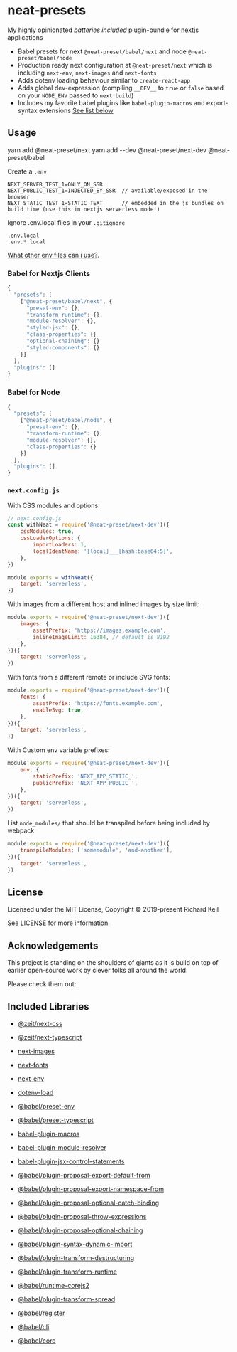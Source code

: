 # neat-presets

My highly opinionated _batteries included_ plugin-bundle for [nextjs](https://nextjs.org/) applications

-   Babel presets for next `@neat-preset/babel/next` and node `@neat-preset/babel/node`
-   Production ready next configuration at `@neat-preset/next` which is including `next-env`, `next-images` and `next-fonts`
-   Adds dotenv loading behaviour similar to `create-react-app`
-   Adds global dev-expression (compiling `__DEV__` to `true` or `false` based on your `NODE_ENV` passed to `next build`)
-   Includes my favorite babel plugins like `babel-plugin-macros` and export-syntax extensions [See list below](#included-libraries)

## Usage

yarn add @neat-preset/next
yarn add --dev @neat-preset/next-dev @neat-preset/babel

Create a `.env`

```
NEXT_SERVER_TEST_1=ONLY_ON_SSR
NEXT_PUBLIC_TEST_1=INJECTED_BY_SSR  // available/exposed in the browser
NEXT_STATIC_TEST_1=STATIC_TEXT      // embedded in the js bundles on build time (use this in nextjs serverless mode!)
```

Ignore .env.local files in your `.gitignore`

```
.env.local
.env.*.local
```

[What other env files can i use?](https://github.com/formatlos/dotenv-load#what-other-env-files-can-i-use).

### Babel for Nextjs Clients

```js
{
  "presets": [
    ["@neat-preset/babel/next", {
      "preset-env": {},
      "transform-runtime": {},
      "module-resolver": {},
      "styled-jsx": {},
      "class-properties": {}
      "optional-chaining": {}
      "styled-components": {}
    }]
  ],
  "plugins": []
}
```

### Babel for Node

```js
{
  "presets": [
    ["@neat-preset/babel/node", {
      "preset-env": {},
      "transform-runtime": {},
      "module-resolver": {},
      "class-properties": {}
    }]
  ],
  "plugins": []
}
```

### `next.config.js`

With CSS modules and options:

```js
// next.config.js
const withNeat = require('@neat-preset/next-dev')({
    cssModules: true,
    cssLoaderOptions: {
        importLoaders: 1,
        localIdentName: '[local]___[hash:base64:5]',
    },
})

module.exports = withNeat({
    target: 'serverless',
})
```

With images from a different host and inlined images by size limit:

```js
module.exports = require('@neat-preset/next-dev')({
    images: {
        assetPrefix: 'https://images.example.com',
        inlineImageLimit: 16384, // default is 8192
    },
})({
    target: 'serverless',
})
```

With fonts from a different remote or include SVG fonts:

```js
module.exports = require('@neat-preset/next-dev')({
    fonts: {
        assetPrefix: 'https://fonts.example.com',
        enableSvg: true,
    },
})({
    target: 'serverless',
})
```

With Custom env variable prefixes:

```js
module.exports = require('@neat-preset/next-dev')({
    env: {
        staticPrefix: 'NEXT_APP_STATIC_',
        publicPrefix: 'NEXT_APP_PUBLIC_',
    },
})({
    target: 'serverless',
})
```

List `node_modules/` that should be transpiled before being included by webpack

```js
module.exports = require('@neat-preset/next-dev')({
    transpileModules: ['somemodule', 'and-another'],
})({
    target: 'serverless',
})
```

## License

Licensed under the MIT License, Copyright © 2019-present Richard Keil

See [LICENSE](./LICENSE) for more information.

## Acknowledgements

This project is standing on the shoulders of giants as it is build on top
of earlier open-source work by clever folks all around the world.

Please check them out:

## Included Libraries

-   [@zeit/next-css](https://www.npmjs.com/package/@zeit/next-css)
-   [@zeit/next-typescript](https://www.npmjs.com/package/@zeit/next-typescript)
-   [next-images](https://www.npmjs.com/package/next-images)
-   [next-fonts](https://www.npmjs.com/package/next-fonts)
-   [next-env](https://www.npmjs.com/package/next-env)
-   [dotenv-load](https://www.npmjs.com/package/dotenv-load)

-   [@babel/preset-env](https://www.npmjs.com/package/@babel/preset-env)
-   [@babel/preset-typescript](https://www.npmjs.com/package/@babel/core)
-   [babel-plugin-macros](https://www.npmjs.com/package/babel-plugin-macros)
-   [babel-plugin-module-resolver](https://www.npmjs.com/package/babel-plugin-module-resolver)
-   [babel-plugin-jsx-control-statements](https://www.npmjs.com/package/babel-plugin-jsx-control-statements)
-   [@babel/plugin-proposal-export-default-from](https://www.npmjs.com/package/@babel/plugin-proposal-export-default-from)
-   [@babel/plugin-proposal-export-namespace-from](https://www.npmjs.com/package/@babel/plugin-proposal-export-namespace-from)
-   [@babel/plugin-proposal-optional-catch-binding](https://www.npmjs.com/package/@babel/plugin-proposal-optional-catch-binding)
-   [@babel/plugin-proposal-throw-expressions](https://www.npmjs.com/package/@babel/plugin-proposal-throw-expressions)
-   [@babel/plugin-proposal-optional-chaining](https://www.npmjs.com/package/@babel/plugin-proposal-optional-chaining)
-   [@babel/plugin-syntax-dynamic-import](https://www.npmjs.com/package/@babel/plugin-syntax-dynamic-import)
-   [@babel/plugin-transform-destructuring](https://www.npmjs.com/package/@babel/plugin-transform-destructuring)
-   [@babel/plugin-transform-runtime](https://www.npmjs.com/package/@babel/plugin-transform-runtime)
-   [@babel/runtime-corejs2](https://www.npmjs.com/package/@babel/runtime-corejs2)
-   [@babel/plugin-transform-spread](https://www.npmjs.com/package/@babel/plugin-transform-spread)
-   [@babel/register](https://www.npmjs.com/package/@babel/register)
-   [@babel/cli](https://www.npmjs.com/package/@babel/cli)
-   [@babel/core](https://www.npmjs.com/package/@babel/core)
